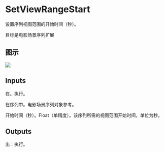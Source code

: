 # SetViewRangeStart

设置序列视图范围的开始时间（秒）。

目标是电影场景序列扩展

## 图示

![]($-20221218-20554201.png)

## Inputs

在。执行。

在序列中。电影场景序列对象参考。

开始时间（秒）。Float（单精度）。该序列所需的视图范围开始时间，单位为秒。  

## Outputs

出：执行。
